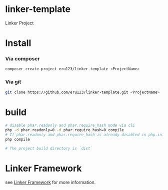 # linker-template

Linker Project

# Install

### Via composer

```bash
composer create-project eru123/linker-template <ProjectName>
```

### Via git

```bash
git clone https://github.com/eru123/linker-template.git <ProjectName>
```

# build

```bash
# disable phar.readonly and phar.require_hash mode via cli
php -d phar.readonly=0 -d phar.require_hash=0 compile
# If phar.readonly and phar.require_hash is already disabled in php.ini
php compile

# The project build directory is `dist`
```

# Linker Framework

see [Linker Framework](https://github.com/eru123/linker) for more information.
